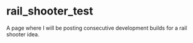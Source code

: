 # rail_shooter_test
A page where I will be posting consecutive development builds for a rail shooter idea.
